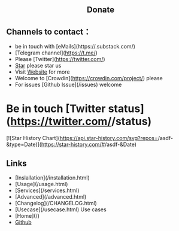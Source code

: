<h2 align="center">Donate</h2>
<!--  TODO: review and adopt the content -->


## Channels to contact：
- be in touch with [eMails](https://<YOUR GIT USERNAME>.substack.com/)
- [Telegram channel](https://t.me/<YOUR GIT USERNAME>)
- Please [Twitter](https://twitter.com/<YOUR GIT USERNAME>)
- [Star](<TOOL REPO>) please star us
- Visit [Website](<TOOL HOMEPAGE>) for more
- Welcome to [Crowdin](https://crowdin.com/project/<YOUR GIT USERNAME>) please
- For issues [Github Issue](<TOOL REPO>/issues) welcome



# Be in touch [Twitter status](https://twitter.com/<YOUR GIT USERNAME>/status)

[![Star History Chart](https://api.star-history.com/svg?repos=<YOUR GIT USERNAME>/asdf-<YOUR TOOL LC>&type=Date)](https://star-history.com/#<YOUR GIT USERNAME>/asdf-<YOUR TOOL LC>&Date)


## Links

- [Inslallation](<TOOL HOMEPAGE>/installation.html)
- [Usage](<TOOL HOMEPAGE>/usage.html)
- [Services](<TOOL HOMEPAGE>/services.html)
- [Advanced](<TOOL HOMEPAGE>/advanced.html)
- [Changelog](<TOOL HOMEPAGE>/CHANGELOG.html)
- [Usecase](<TOOL HOMEPAGE>/usecase.html) Use cases
- [Home](<TOOL HOMEPAGE>/)
- [Github](<TOOL REPO>)





